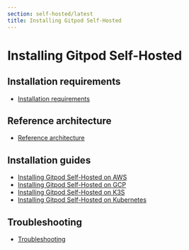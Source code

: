 ```yaml
---
section: self-hosted/latest
title: Installing Gitpod Self-Hosted
---
```


<script context="module">
  export const prerender = true;
</script>

# Installing Gitpod Self-Hosted

## Installation requirements

- [Installation requirements](installation/requirements)

## Reference architecture

- [Reference architecture](installation/reference-architecture)

## Installation guides

- [Installing Gitpod Self-Hosted on AWS](installation/on-aws)
- [Installing Gitpod Self-Hosted on GCP](installation/on-gcp)
- [Installing Gitpod Self-Hosted on K3S](installation/on-k3s)
- [Installing Gitpod Self-Hosted on Kubernetes](installation/on-kubernetes)

## Troubleshooting

- [Troubleshooting](troubleshooting)
